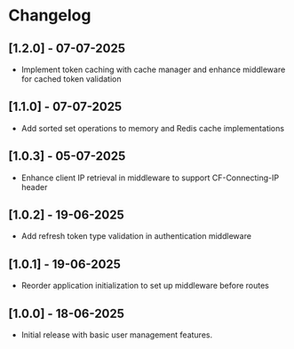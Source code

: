# Changelog 

## [1.2.0] - 07-07-2025
- Implement token caching with cache manager and enhance middleware for cached token validation

## [1.1.0] - 07-07-2025
- Add sorted set operations to memory and Redis cache implementations

## [1.0.3] - 05-07-2025
- Enhance client IP retrieval in middleware to support CF-Connecting-IP header

## [1.0.2] - 19-06-2025
- Add refresh token type validation in authentication middleware

## [1.0.1] - 19-06-2025
- Reorder application initialization to set up middleware before routes

## [1.0.0] - 18-06-2025
- Initial release with basic user management features.



